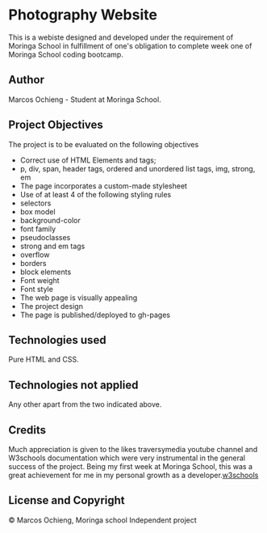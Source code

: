 # Photography Website

This is a webiste designed and developed under the requirement of Moringa School in fulfillment of one's obligation to complete week one of Moringa School coding bootcamp. 

## Author
Marcos Ochieng - Student at Moringa School.

## Project Objectives
The project is to be evaluated on the following objectives
* Correct use of HTML Elements and tags;
* p, div, span, header tags, ordered and unordered list tags, img, strong, em
* The page incorporates a custom-made stylesheet 
* Use of at least 4 of the following styling rules
* selectors
* box model
* background-color
* font family
* pseudoclasses
* strong and em tags
* overflow
* borders
* block elements
* Font weight 
* Font style
* The web page is visually appealing
* The project design
* The page is published/deployed to gh-pages

## Technologies used
Pure HTML and CSS.
## Technologies not applied
Any other apart from the two indicated above.

## Credits
Much appreciation is given to the likes traversymedia youtube channel and W3schools documentation which were very instrumental in the general success of the project. Being my first week at Moringa School, this was a great achievement for me in my personal growth as a developer.[w3schools](https://www.w3schools.com/)
## License and Copyright
© Marcos Ochieng, Moringa school Independent project


